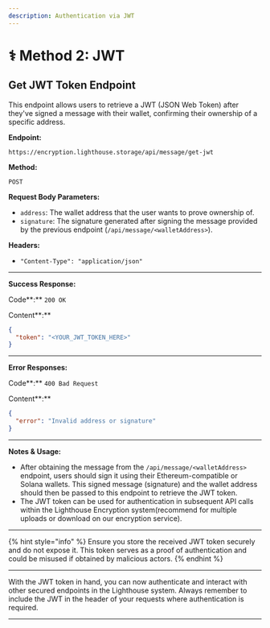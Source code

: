 ```yaml
---
description: Authentication via JWT
---
```


# ⚕ Method 2: JWT

## **Get JWT Token Endpoint**

This endpoint allows users to retrieve a JWT (JSON Web Token) after they've signed a message with their wallet, confirming their ownership of a specific address.

**Endpoint:**

```
https://encryption.lighthouse.storage/api/message/get-jwt
```

**Method:**

`POST`

**Request Body Parameters:**

* `address`: The wallet address that the user wants to prove ownership of.
* `signature`: The signature generated after signing the message provided by the previous endpoint (`/api/message/<walletAddress>`).

**Headers:**

* `"Content-Type": "application/json"`

***

**Success Response:**

Code**:** `200 OK`

Content**:**

```json
{
  "token": "<YOUR_JWT_TOKEN_HERE>"
}
```

***

**Error Responses:**

Code**:** `400 Bad Request`

Content**:**

```json
{
  "error": "Invalid address or signature"
}
```

***

**Notes & Usage:**

* After obtaining the message from the `/api/message/<walletAddress>` endpoint, users should sign it using their Ethereum-compatible or Solana wallets. This signed message (signature) and the wallet address should then be passed to this endpoint to retrieve the JWT token.
* The JWT token can be used for authentication in subsequent API calls within the Lighthouse Encryption system(recommend for multiple uploads or download on our encryption service).

***

{% hint style="info" %}
Ensure you store the received JWT token securely and do not expose it. This token serves as a proof of authentication and could be misused if obtained by malicious actors.
{% endhint %}

***

With the JWT token in hand, you can now authenticate and interact with other secured endpoints in the Lighthouse system. Always remember to include the JWT in the header of your requests where authentication is required.

***
